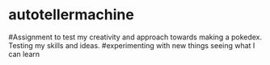 # autotellermachine
#Assignment to test my creativity and approach towards making a pokedex. Testing my skills and ideas.
#experimenting with new things seeing what I can learn

